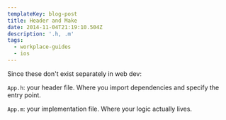 ```yaml
---
templateKey: blog-post
title: Header and Make
date: 2014-11-04T21:19:10.504Z
description: '.h, .m'
tags:
  - workplace-guides
  - ios
---
```

<p>Since these don't exist separately in web dev:</p>

<p><code>App.h</code>: your header file. Where you import dependencies and specify the entry point.</p>

<p><code>App.m</code>: your implementation file. Where your logic actually lives.</p>
